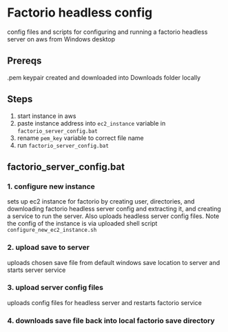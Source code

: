 # Factorio headless config
 config files and scripts for configuring and running a factorio headless server on aws from Windows desktop
 
 ## Prereqs
 .pem keypair created and downloaded into Downloads folder locally

 ## Steps
 1. start instance in aws
 2. paste instance address into `ec2_instance` variable in `factorio_server_config.bat`
 3. rename `pem_key` variable to correct file name
 4. run `factorio_server_config.bat`

## factorio_server_config.bat
### 1. configure new instance
sets up ec2 instance for factorio by creating user, directories, and downloading factorio headless server config and extracting it, and creating a service to run the server.  Also uploads headless server config files.  Note the config of the instance is via uploaded shell script `configure_new_ec2_instance.sh`
### 2. upload save to server
uploads chosen save file from default windows save location to server and starts server service
### 3. upload server config files
uploads config files for headless server and restarts factorio service
### 4. downloads save file back into local factorio save directory
